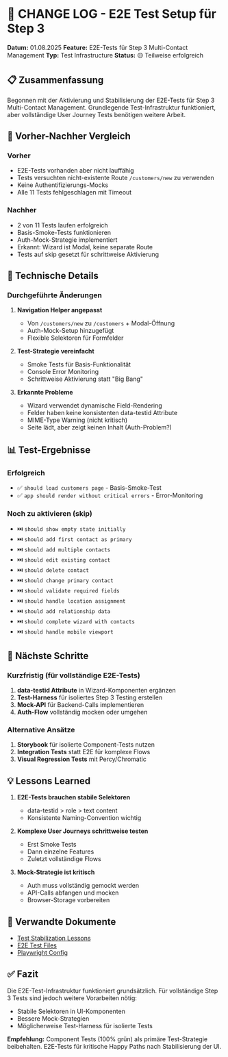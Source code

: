 # 📝 CHANGE LOG - E2E Test Setup für Step 3

**Datum:** 01.08.2025
**Feature:** E2E-Tests für Step 3 Multi-Contact Management
**Typ:** Test Infrastructure
**Status:** 🟡 Teilweise erfolgreich

## 📋 Zusammenfassung

Begonnen mit der Aktivierung und Stabilisierung der E2E-Tests für Step 3 Multi-Contact Management. Grundlegende Test-Infrastruktur funktioniert, aber vollständige User Journey Tests benötigen weitere Arbeit.

## 🔄 Vorher-Nachher Vergleich

### Vorher
- E2E-Tests vorhanden aber nicht lauffähig
- Tests versuchten nicht-existente Route `/customers/new` zu verwenden
- Keine Authentifizierungs-Mocks
- Alle 11 Tests fehlgeschlagen mit Timeout

### Nachher
- 2 von 11 Tests laufen erfolgreich
- Basis-Smoke-Tests funktionieren
- Auth-Mock-Strategie implementiert
- Erkannt: Wizard ist Modal, keine separate Route
- Tests auf skip gesetzt für schrittweise Aktivierung

## 🔧 Technische Details

### Durchgeführte Änderungen

1. **Navigation Helper angepasst**
   - Von `/customers/new` zu `/customers` + Modal-Öffnung
   - Auth-Mock-Setup hinzugefügt
   - Flexible Selektoren für Formfelder

2. **Test-Strategie vereinfacht**
   - Smoke Tests für Basis-Funktionalität
   - Console Error Monitoring
   - Schrittweise Aktivierung statt "Big Bang"

3. **Erkannte Probleme**
   - Wizard verwendet dynamische Field-Rendering
   - Felder haben keine konsistenten data-testid Attribute
   - MIME-Type Warning (nicht kritisch)
   - Seite lädt, aber zeigt keinen Inhalt (Auth-Problem?)

## 📊 Test-Ergebnisse

### Erfolgreich
- ✅ `should load customers page` - Basis-Smoke-Test
- ✅ `app should render without critical errors` - Error-Monitoring

### Noch zu aktivieren (skip)
- ⏭️ `should show empty state initially`
- ⏭️ `should add first contact as primary`
- ⏭️ `should add multiple contacts`
- ⏭️ `should edit existing contact`
- ⏭️ `should delete contact`
- ⏭️ `should change primary contact`
- ⏭️ `should validate required fields`
- ⏭️ `should handle location assignment`
- ⏭️ `should add relationship data`
- ⏭️ `should complete wizard with contacts`
- ⏭️ `should handle mobile viewport`

## 🎯 Nächste Schritte

### Kurzfristig (für vollständige E2E-Tests)
1. **data-testid Attribute** in Wizard-Komponenten ergänzen
2. **Test-Harness** für isoliertes Step 3 Testing erstellen
3. **Mock-API** für Backend-Calls implementieren
4. **Auth-Flow** vollständig mocken oder umgehen

### Alternative Ansätze
1. **Storybook** für isolierte Component-Tests nutzen
2. **Integration Tests** statt E2E für komplexe Flows
3. **Visual Regression Tests** mit Percy/Chromatic

## 💡 Lessons Learned

1. **E2E-Tests brauchen stabile Selektoren**
   - data-testid > role > text content
   - Konsistente Naming-Convention wichtig

2. **Komplexe User Journeys schrittweise testen**
   - Erst Smoke Tests
   - Dann einzelne Features
   - Zuletzt vollständige Flows

3. **Mock-Strategie ist kritisch**
   - Auth muss vollständig gemockt werden
   - API-Calls abfangen und mocken
   - Browser-Storage vorbereiten

## 🔗 Verwandte Dokumente
- [Test Stabilization Lessons](/docs/features/FC-005-CUSTOMER-MANAGEMENT/sprint2/step3/TEST_STABILIZATION_LESSONS.md)
- [E2E Test Files](/frontend/e2e/customer-onboarding/)
- [Playwright Config](/frontend/playwright.config.ts)

## ✅ Fazit

Die E2E-Test-Infrastruktur funktioniert grundsätzlich. Für vollständige Step 3 Tests sind jedoch weitere Vorarbeiten nötig:
- Stabile Selektoren in UI-Komponenten
- Bessere Mock-Strategien
- Möglicherweise Test-Harness für isolierte Tests

**Empfehlung:** Component Tests (100% grün) als primäre Test-Strategie beibehalten. E2E-Tests für kritische Happy Paths nach Stabilisierung der UI.